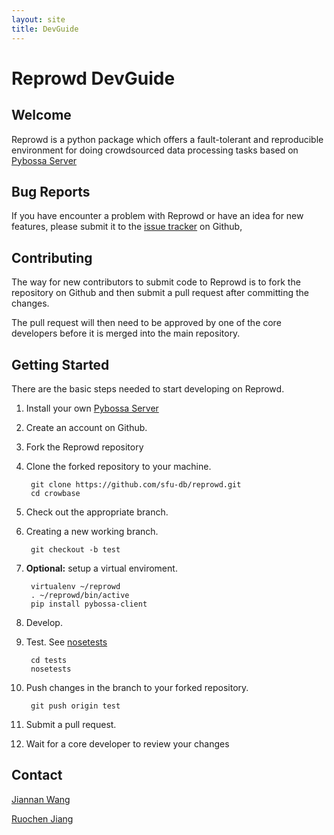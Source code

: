 ```yaml
---
layout: site
title: DevGuide
---
```

# Reprowd DevGuide

## Welcome

Reprowd is a python package which offers a fault-tolerant and reproducible environment for doing crowdsourced data processing tasks based on [Pybossa Server](http://pybossa.com/)

## Bug Reports

If you have encounter a problem with Reprowd or have an idea for new features, please submit it to the [issue tracker](https://github.com/sfu-db/reprowd/issues) on Github,

## Contributing

The way for new contributors to submit code to Reprowd is to fork the repository on Github and then submit a pull request after committing the changes.

The pull request will then need to be approved by one of the core developers before it is merged into the main repository.

## Getting Started

There are the basic steps needed to start developing on Reprowd.

1. Install your own [Pybossa Server](http://docs.pybossa.com/en/latest/juju_pybossa.html)
2. Create an account on Github.
3. Fork the Reprowd repository
4. Clone the forked repository to your machine.

		git clone https://github.com/sfu-db/reprowd.git
		cd crowbase
5. Check out the appropriate branch.
6. Creating a new working branch.

		git checkout -b test
6. <b>Optional:</b> setup a virtual enviroment.

		virtualenv ~/reprowd
		. ~/reprowd/bin/active
		pip install pybossa-client
7. Develop.
8. Test.
	See [nosetests](http://nose.readthedocs.io/en/latest/)

		cd tests
		nosetests
9. Push changes in the branch to your forked repository.

		git push origin test
10. Submit a pull request.
11. Wait for a core developer to review your changes

## Contact

[Jiannan Wang](jnwang@sfu.ca)

[Ruochen Jiang](ruochenj@sfu.ca)

